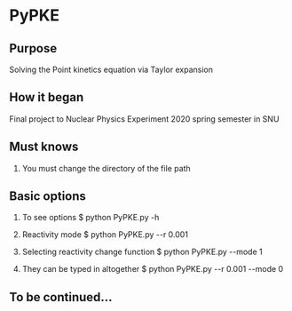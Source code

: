 # PyPKE

## Purpose
Solving the Point kinetics equation via Taylor expansion

## How it began
Final project to Nuclear Physics Experiment 2020 spring semester in SNU

## Must knows
1. You must change the directory of the file path


## Basic options
1. To see options
$ python PyPKE.py -h

2. Reactivity mode
$ python PyPKE.py --r 0.001

3. Selecting reactivity change function
$ python PyPKE.py --mode 1

4. They can be typed in altogether
$ python PyPKE.py --r 0.001 --mode 0

## To be continued...

